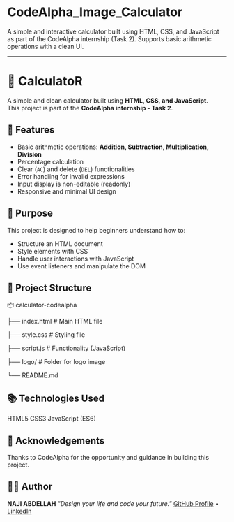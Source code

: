# CodeAlpha_Image_Calculator
A simple and interactive calculator built using HTML, CSS, and JavaScript as part of the CodeAlpha internship (Task 2). Supports basic arithmetic operations with a clean UI.

---

# 🔢 CalculatoR

A simple and clean calculator built using **HTML, CSS, and JavaScript**.  
This project is part of the **CodeAlpha internship - Task 2**.


## 📌 Features

- Basic arithmetic operations: **Addition, Subtraction, Multiplication, Division**
- Percentage calculation
- Clear (`AC`) and delete (`DEL`) functionalities
- Error handling for invalid expressions
- Input display is non-editable (readonly)
- Responsive and minimal UI design


## 🎯 Purpose

This project is designed to help beginners understand how to:
- Structure an HTML document
- Style elements with CSS
- Handle user interactions with JavaScript
- Use event listeners and manipulate the DOM


## 📁 Project Structure

📦 calculator-codealpha

├── index.html      # Main HTML file

├── style.css       # Styling file

├── script.js       # Functionality (JavaScript)

├── logo/           # Folder for logo image 

└── README.md


## 📚 Technologies Used

HTML5
CSS3
JavaScript (ES6)


## 🙌 Acknowledgements

Thanks to CodeAlpha for the opportunity and guidance in building this project.


## 🧑‍💻 Author

**NAJI ABDELLAH**
_"Design your life and code your future."_
[GitHub Profile](https://github.com/naji-abdellah) • [LinkedIn](https://linkedin.com/in/naji-abdellah-834411315) 

